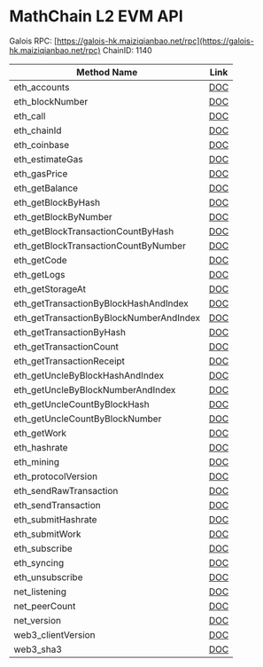 # MathChain L2 EVM API

Galois RPC:
[https://galois-hk.maiziqianbao.net/rpc](https://galois-hk.maiziqianbao.net/rpc)
ChainID: 1140

| Method Name| Link|
|---|---|
| eth_accounts | [DOC](https://eth.wiki/json-rpc/API#eth_accounts)
| eth_blockNumber | [DOC](https://eth.wiki/json-rpc/API#eth_blockNumber)
| eth_call | [DOC](https://eth.wiki/json-rpc/API#eth_call)
| eth_chainId | [DOC](https://eth.wiki/json-rpc/API#eth_chainId)
| eth_coinbase | [DOC](https://eth.wiki/json-rpc/API#eth_coinbase)
| eth_estimateGas | [DOC](https://eth.wiki/json-rpc/API#eth_estimateGas)
| eth_gasPrice | [DOC](https://eth.wiki/json-rpc/API#eth_gasPrice)
| eth_getBalance | [DOC](https://eth.wiki/json-rpc/API#eth_getBalance)
| eth_getBlockByHash | [DOC](https://eth.wiki/json-rpc/API#eth_getBlockByHash)
| eth_getBlockByNumber | [DOC](https://eth.wiki/json-rpc/API#eth_getBlockByNumber)
| eth_getBlockTransactionCountByHash | [DOC](https://eth.wiki/json-rpc/API#eth_getBlockTransactionCountByHash)
| eth_getBlockTransactionCountByNumber | [DOC](https://eth.wiki/json-rpc/API#eth_getBlockTransactionCountByNumber)
| eth_getCode | [DOC](https://eth.wiki/json-rpc/API#eth_getCode)
| eth_getLogs | [DOC](https://eth.wiki/json-rpc/API#eth_getLogs)
| eth_getStorageAt | [DOC](https://eth.wiki/json-rpc/API#eth_getStorageAt)
| eth_getTransactionByBlockHashAndIndex | [DOC](https://eth.wiki/json-rpc/API#eth_getTransactionByBlockHashAndIndex)
| eth_getTransactionByBlockNumberAndIndex | [DOC](https://eth.wiki/json-rpc/API#eth_getTransactionByBlockNumberAndIndex)
| eth_getTransactionByHash | [DOC](https://eth.wiki/json-rpc/API#eth_getTransactionByHash)
| eth_getTransactionCount | [DOC](https://eth.wiki/json-rpc/API#eth_getTransactionCount)
| eth_getTransactionReceipt | [DOC](https://eth.wiki/json-rpc/API#eth_getTransactionReceipt)
| eth_getUncleByBlockHashAndIndex | [DOC](https://eth.wiki/json-rpc/API#eth_getUncleByBlockHashAndIndex)
| eth_getUncleByBlockNumberAndIndex | [DOC](https://eth.wiki/json-rpc/API#eth_getUncleByBlockNumberAndIndex)
| eth_getUncleCountByBlockHash | [DOC](https://eth.wiki/json-rpc/API#eth_getUncleCountByBlockHash)
| eth_getUncleCountByBlockNumber | [DOC](https://eth.wiki/json-rpc/API#eth_getUncleCountByBlockNumber)
| eth_getWork | [DOC](https://eth.wiki/json-rpc/API#eth_getWork)
| eth_hashrate | [DOC](https://eth.wiki/json-rpc/API#eth_hashrate)
| eth_mining | [DOC](https://eth.wiki/json-rpc/API#eth_mining)
| eth_protocolVersion | [DOC](https://eth.wiki/json-rpc/API#eth_protocolVersion)
| eth_sendRawTransaction | [DOC](https://eth.wiki/json-rpc/API#eth_sendRawTransaction)
| eth_sendTransaction | [DOC](https://eth.wiki/json-rpc/API#eth_sendTransaction)
| eth_submitHashrate | [DOC](https://eth.wiki/json-rpc/API#eth_submitHashrate)
| eth_submitWork | [DOC](https://eth.wiki/json-rpc/API#eth_submitWork)
| eth_subscribe | [DOC](https://eth.wiki/json-rpc/API#eth_subscribe)
| eth_syncing | [DOC](https://eth.wiki/json-rpc/API#eth_syncing)
| eth_unsubscribe | [DOC](https://eth.wiki/json-rpc/API#eth_unsubscribe)
| net_listening | [DOC](https://eth.wiki/json-rpc/API#net_listening)
| net_peerCount | [DOC](https://eth.wiki/json-rpc/API#net_peerCount)
| net_version | [DOC](https://eth.wiki/json-rpc/API#net_version)
| web3_clientVersion | [DOC](https://eth.wiki/json-rpc/API#web3_clientVersion)
| web3_sha3 | [DOC](https://eth.wiki/json-rpc/API#web3_sha3)
